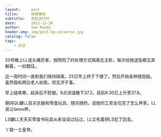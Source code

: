 ```yaml
---
layout:     post
title:      疫情爆发
subtitle:   危险进行时
date:       2022-12-26
author:     Sam Ready
header-img: img/post-bg-universe.jpg
catalog: false
tags:
    - 日记
---
```


20号晚上LL说头痛厉害，按照阳了的处理方式隔离在主卧。每次给她送饭都见其躺着，一如既往。

近一周时间一直和我们保持隔离。25日早上终于下楼了。然后开始各种搂抱娃。虽然我和两位老人劝阻，但无济于事。

早上娃咳嗽，起床后不舒服。8点测温腋下37.3，目前8:30已上升至37.8。

期间QL嫌LL狂买衣服和零食玩具，随买随扔，说她的工资全花完了怎么养家，LL说让laoxu养。

LS嫌LL天天买零食书玩具从来没读过玩过，LL又吼着把LS怼了回去。

丫就一土皇帝。